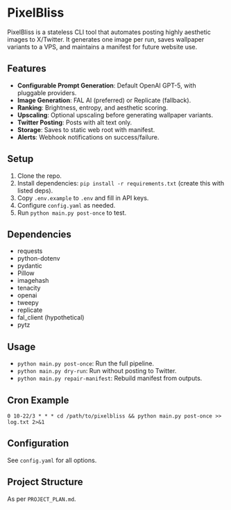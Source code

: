 # PixelBliss

PixelBliss is a stateless CLI tool that automates posting highly aesthetic images to X/Twitter. It generates one image per run, saves wallpaper variants to a VPS, and maintains a manifest for future website use.

## Features

- **Configurable Prompt Generation**: Default OpenAI GPT-5, with pluggable providers.
- **Image Generation**: FAL AI (preferred) or Replicate (fallback).
- **Ranking**: Brightness, entropy, and aesthetic scoring.
- **Upscaling**: Optional upscaling before generating wallpaper variants.
- **Twitter Posting**: Posts with alt text only.
- **Storage**: Saves to static web root with manifest.
- **Alerts**: Webhook notifications on success/failure.

## Setup

1. Clone the repo.
2. Install dependencies: `pip install -r requirements.txt` (create this with listed deps).
3. Copy `.env.example` to `.env` and fill in API keys.
4. Configure `config.yaml` as needed.
5. Run `python main.py post-once` to test.

## Dependencies

- requests
- python-dotenv
- pydantic
- Pillow
- imagehash
- tenacity
- openai
- tweepy
- replicate
- fal_client (hypothetical)
- pytz

## Usage

- `python main.py post-once`: Run the full pipeline.
- `python main.py dry-run`: Run without posting to Twitter.
- `python main.py repair-manifest`: Rebuild manifest from outputs.

## Cron Example

```
0 10-22/3 * * * cd /path/to/pixelbliss && python main.py post-once >> log.txt 2>&1
```

## Configuration

See `config.yaml` for all options.

## Project Structure

As per `PROJECT_PLAN.md`.
